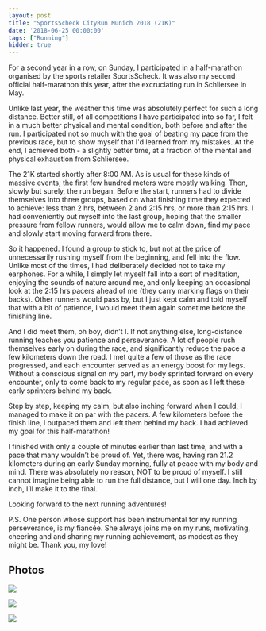 ```yaml
---
layout: post
title: "SportsScheck CityRun Munich 2018 (21K)"
date: '2018-06-25 00:00:00'
tags: ["Running"]
hidden: true
---
```


For a second year in a row, on Sunday, I participated in a half-marathon organised by the sports retailer SportsScheck. It was also my second official half-marathon this year, after the excruciating run in Schliersee in May.

Unlike last year, the weather this time was absolutely perfect for such a long distance. Better still, of all competitions I have participated into so far, I felt in a much better physical and mental condition, both before and after the run. I participated not so much with the goal of beating my pace from the previous race, but to show myself that I'd learned from my mistakes. At the end, I achieved both - a slightly better time, at a fraction of the mental and physical exhaustion from Schliersee.

The 21K started shortly after 8:00 AM. As is usual for these kinds of massive events, the first few hundred meters were mostly walking. Then, slowly but surely, the run began. Before the start, runners had to divide themselves into three groups, based on what finishing time they expected to achieve: less than 2 hrs, between 2 and 2:15 hrs, or more than 2:15 hrs. I had conveniently put myself into the last group, hoping that the smaller pressure from fellow runners, would allow me to calm down, find my pace and slowly start moving forward from there.

So it happened. I found a group to stick to, but not at the price of unnecessarily rushing myself from the beginning, and fell into the flow. Unlike most of the times, I had deliberately decided not to take my earphones. For a while, I simply let myself fall into a sort of meditation, enjoying the sounds of nature around me, and only keeping an occasional look at the 2:15 hrs pacers ahead of me (they carry marking flags on their backs). Other runners would pass by, but I just kept calm and told myself that with a bit of patience, I would meet them again sometime before the finishing line.

And I did meet them, oh boy, didn’t I. If not anything else, long-distance running teaches you patience and perseverance. A lot of people rush themselves early on during the race, and significantly reduce the pace a few kilometers down the road. I met quite a few of those as the race progressed, and each encounter served as an energy boost for my legs. Without a conscious signal on my part, my body sprinted forward on every encounter, only to come back to my regular pace, as soon as I left these early sprinters behind my back.

Step by step, keeping my calm, but also inching forward when I could, I managed to make it on par with the pacers. A few kilometers before the finish line, I outpaced them and left them behind my back. I had achieved my goal for this half-marathon!

I finished with only a couple of minutes earlier than last time, and with a pace that many wouldn’t be proud of. Yet, there was, having ran 21.2 kilometers during an early Sunday morning, fully at peace with my body and mind. There was absolutely no reason, NOT to be proud of myself. I still cannot imagine being able to run the full distance, but I will one day. Inch by inch, I’ll make it to the final. 

Looking forward to the next running adventures!

P.S. One person whose support has been instrumental for my running perseverance, is my fiancée. She always joins me on my runs, motivating, cheering and and sharing my running achievement, as modest as they might be. Thank you, my love!

## Photos

![](/assets/2018/june/sportscheck-1.jpg)

![](/assets/2018/june/sportscheck-2.jpg)

![](/assets/2018/june/sportscheck-3.jpg)



